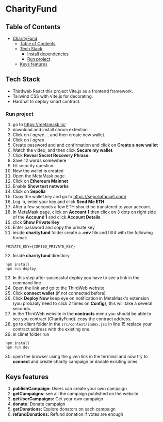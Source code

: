 # CharityFund

## Table of Contents

- [CharityFund](#charityfund)
  - [Table of Contents](#table-of-contents)
  - [Tech Stack](#tech-stack)
    - [Install dependencies](#install-dependencies)
    - [Run project](#run-project)
  - [Keys features](#keys-features)

## Tech Stack

- Thirdweb React this project Vite.js as a frontend framework.
- Tailwind CSS with Vite.js for decorating.
- Hardhat to deploy smart contract.

### Run project

1. go to https://metamask.io/
2. download and install chrom extention
3. Click on *I agree ...* and then create new wallet.
4. Click on *I agree*
5. Create password and and confirmation and click on **Create a new wallet**
6. Watch the video, and then click **Secure my wallet**.
7. Click **Reveal Secret Recovery Phrase.**
8. Save 12 words somewhere
9. fill security question
10. Now the wallet is created
11. Open the  MetaMask page.
12. Click on **Ethereum Mainnet**
13. Enable **Show test networks**
14. Click on **Sepolia**
15. Copy the wallet key and go to https://sepoliafaucet.com/
16. Log in, enter your key and click **Send Me ETH**
17. After a few seconds a few ETH should be transfered to your account.
18. In MetaMask page, click on **Account 1** then click on 3 dots on right side of the **Accound 1** and click **Account Details**
19. click **Show Private Key**
20. Enter password and copy the private key
21. inside **charityfund** folder create a **.env** file and fill it with the following format:
```
PRIVATE_KEY={COPIED_PRIVATE_KEY}
```
22. Inside **charityfund** directory 
```
npm install
npm run deploy
```
23. In this step after successful deploy you have to see a link in the command line
24. Open the link  and go to the ThirdWeb website
25. Click **connect wallet** (if not connected before)
26. Click **Deploy Now** keep eye on notification in MetaMask's extension (you probably need to click 2 times on **Config**), this will take a several seconds.
27. in the ThirdWeb website in the **contracts** menu you should be able to see you contract (CharityFund). copy the contract address.
28. go to client folder in the `src/context/index.jsx` in line 15 replace your contract address with the existing one.
29. in clinet folder run
```
npm install
npm run dev
```
30. open the browser using the given link in the terminal and now try to **connect** and create charity campaign or donate exisiting ones.


## Keys features

1. **publishCampaign:** Users can create your own campaign
2. **getCampaigns:** see all the campaign published on the website
3. **getUserCampaigns:** Get your own campaign
4. **donate:** Donate campaign
5. **getDonations:** Explore donators on each campaign
6. **refundDonations:** Refund donation if votes are enough
